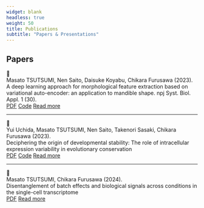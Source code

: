 ```yaml
---
widget: blank
headless: true
weight: 50
title: Publications
subtitle: "Papers & Presentations"
---
```


<div id="publications"></div>

## Papers

<div class="publication-item">
  <div class="publication-icon">📄</div>
  <div class="publication-content">
    <div class="authors">Masato TSUTSUMI, Nen Saito, Daisuke Koyabu, Chikara Furusawa (2023).</div>
    <div class="title">A deep learning approach for morphological feature extraction based on variational auto-encoder: an application to mandible shape. npj Syst. Biol. Appl. 1 (30).</div>
    <div class="links">
      <a href="https://doi.org/10.1038/s41540-023-00293-6">PDF</a>
      <a href="https://github.com/masa10223">Code</a>
      <a href='{{< relref "publication/_index.md" >}}'>Read more</a>
    </div>
  </div>
</div>

---

<div class="publication-item">
  <div class="publication-icon">📄</div>
  <div class="publication-content">
    <div class="authors">Yui Uchida, Masato TSUTSUMI, Nen Saito, Takenori Sasaki, Chikara Furusawa (2023).</div>
    <div class="title">Deciphering the origin of developmental stability: The role of intracellular expression variability in evolutionary conservation</div>
    <div class="links">
      <a href="https://onlinelibrary.wiley.com/doi/pdf/10.1111/ede.12473">PDF</a>
      <a href="https://github.com/masa10223/symmetry_analysis">Code</a>
      <a href='{{< relref "publication/_index.md" >}}'>Read more</a>
    </div>
  </div>
</div>

---

<div class="publication-item">
  <div class="publication-icon">📄</div>
  <div class="publication-content">
    <div class="authors">Masato TSUTSUMI, Chikara Furusawa (2024).</div>
    <div class="title">Disentanglement of batch effects and biological signals across conditions in the single-cell transcriptome</div>
    <div class="links">
      <a href="https://www.biorxiv.org/content/biorxiv/early/2025/04/16/2025.04.10.648296.full.pdf">PDF</a>
      <a href='{{< relref "publication/_index.md" >}}'>Read more</a>
    </div>
  </div>
</div>